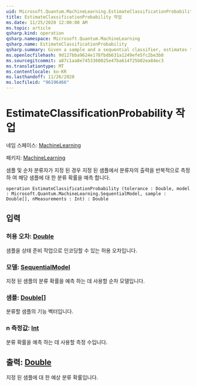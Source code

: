 ```yaml
---
uid: Microsoft.Quantum.MachineLearning.EstimateClassificationProbability
title: EstimateClassificationProbability 작업
ms.date: 11/25/2020 12:00:00 AM
ms.topic: article
qsharp.kind: operation
qsharp.namespace: Microsoft.Quantum.MachineLearning
qsharp.name: EstimateClassificationProbability
qsharp.summary: Given a sample and a sequential classifier, estimates the classification probability for that sample by repeatedly measuring the output of the classifier on the given sample.
ms.openlocfilehash: 9d127bba9624e178fbdb631a1249efe5fc2be3b0
ms.sourcegitcommit: a87c1aa8e7453360025e47ba614f25b02ea84ec3
ms.translationtype: MT
ms.contentlocale: ko-KR
ms.lasthandoff: 11/26/2020
ms.locfileid: "96196466"
---
```

# <a name="estimateclassificationprobability-operation"></a>EstimateClassificationProbability 작업

네임 스페이스: [MachineLearning](xref:Microsoft.Quantum.MachineLearning)

패키지: [MachineLearning](https://nuget.org/packages/Microsoft.Quantum.MachineLearning)


샘플 및 순차 분류자가 지정 된 경우 지정 된 샘플에서 분류자의 출력을 반복적으로 측정 하 여 해당 샘플에 대 한 분류 확률을 예측 합니다.

```qsharp
operation EstimateClassificationProbability (tolerance : Double, model : Microsoft.Quantum.MachineLearning.SequentialModel, sample : Double[], nMeasurements : Int) : Double
```


## <a name="input"></a>입력

### <a name="tolerance--double"></a>허용 오차: [Double](xref:microsoft.quantum.lang-ref.double)

샘플을 상태 준비 작업으로 인코딩할 수 있는 허용 오차입니다.


### <a name="model--sequentialmodel"></a>모델: [SequentialModel](xref:Microsoft.Quantum.MachineLearning.SequentialModel)

지정 된 샘플의 분류 확률을 예측 하는 데 사용할 순차 모델입니다.


### <a name="sample--double"></a>샘플: [Double](xref:microsoft.quantum.lang-ref.double)[]

분류할 샘플의 기능 벡터입니다.


### <a name="nmeasurements--int"></a>n 측정값: [Int](xref:microsoft.quantum.lang-ref.int)

분류 확률을 예측 하는 데 사용할 측정 수입니다.



## <a name="output--double"></a>출력: [Double](xref:microsoft.quantum.lang-ref.double)

지정 된 샘플에 대 한 예상 분류 확률입니다.